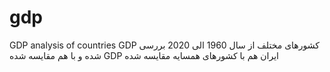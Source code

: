 # gdp
GDP analysis of countries
GDP کشورهای مختلف از سال 1960 الی 2020 بررسی شده و با هم مقایسه شده
GDP  ایران هم با کشورهای همسایه مقایسه شده 
